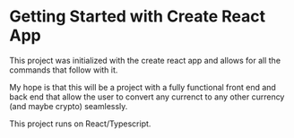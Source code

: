# Getting Started with Create React App

This project was initialized with the create react app and allows for all the commands that follow with it.  

My hope is that this will be a project with a fully functional front end and back end that allow the user to convert any  currenct to any other currency (and maybe crypto) seamlessly.  

This project runs on React/Typescript.
